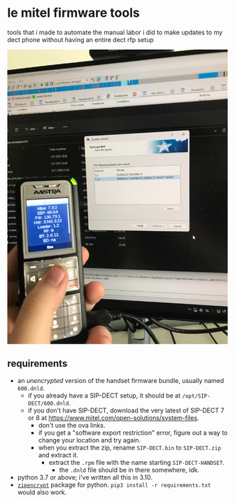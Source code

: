 # le mitel firmware tools

tools that i made to automate the manual labor i did to make updates to my dect phone without having an entire dect rfp setup

![me, holding a dect handset showing its firmware version along with my computer screen in the background showing the same thing on an old updater app](docs/success.jpeg)

## requirements

  - an _unencrypted_ version of the handset firmware bundle, usually named `600.dnld`.
    * if you already have a SIP-DECT setup, it should be at `/opt/SIP-DECT/600.dnld`.
    * if you don't have SIP-DECT, download the very latest of SIP-DECT 7 or 8 at https://www.mitel.com/open-solutions/system-files.
      - don't use the ova links.
      - if you get a "software export restriction" error, figure out a way to change your location and try again.
      - when you extract the zip, rename `SIP-DECT.bin` to `SIP-DECT.zip` and extract it.
        * extract the `.rpm` file with the name starting `SIP-DECT-HANDSET`.
          - the `.dnld` file should be in there somewhere, idk.
  - python 3.7 or above; i've written all this in 3.10.
  - [`zipencrypt`](https://pypi.org/project/zipencrypt/) package for python. `pip3 install -r requirements.txt` would also work.